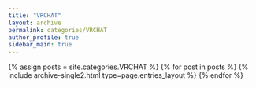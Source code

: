 ```yaml
---
title: "VRCHAT"
layout: archive
permalink: categories/VRCHAT
author_profile: true
sidebar_main: true
---
```




{% assign posts = site.categories.VRCHAT %}
{% for post in posts %} {% include archive-single2.html type=page.entries_layout %} {% endfor %}